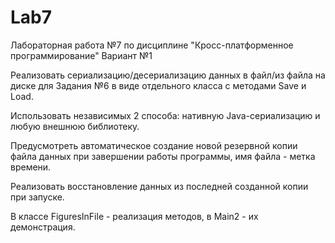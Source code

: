 # Lab7
Лабораторная работа №7 по дисциплине "Кросс-платформенное программирование"
Вариант №1

Реализовать сериализацию/десериализацию данных в файл/из файла на диске для Задания №6 в виде отдельного класса с методами Save и Load. 

Использовать независимых 2 способа: нативную Java-сериализацию и любую внешнюю библиотеку.

Предусмотреть автоматическое создание новой резервной копии файла данных при завершении работы программы, имя файла - метка времени.

Реализовать восстановление данных из последней созданной копии при запуске. 

В классе FiguresInFile - реализация методов, в Main2 - их демонстрация.
